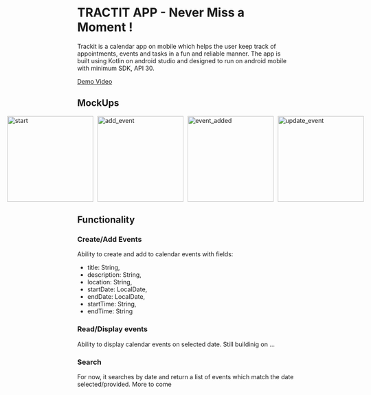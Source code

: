 # TRACTIT APP - Never Miss a Moment !

Trackit is a calendar app on mobile which helps the user keep track of appointments, events and tasks in a fun and reliable manner. The app is built using Kotlin on android studio and designed to run on android mobile with minimum SDK, API 30.

[Demo Video](https://youtu.be/Veb949ccc0k)

## MockUps
<div style="display: flex; justify-content: center; gap: 10px;">
  <img src="https://github.com/user-attachments/assets/fb56bef5-5c8d-44e8-9727-ddf8b5a09cef" alt="start" width="200">
  <img src="https://github.com/user-attachments/assets/194e381d-3a2b-4b9a-8c55-eea0a84a1e74" alt="add_event" width="200">
  <img src="https://github.com/user-attachments/assets/c8a65582-833f-4139-8ed8-044d46eade52" alt="event_added" width="200">
  <img src="https://github.com/user-attachments/assets/7e5aae5f-98c4-40d9-821d-3556453e65ce" alt="update_event" width="200">
</div>





## Functionality

### Create/Add Events
Ability to create and add to calendar events with fields:
- title: String,
- description: String,
- location: String,
- startDate: LocalDate,
- endDate: LocalDate,
- startTime: String,
- endTime: String

### Read/Display events
Ability to display calendar events on selected date.
Still buildinig on ...

### Search
For now, it searches by date and return a list of events which match the date selected/provided.
More to come
